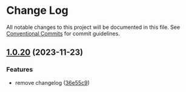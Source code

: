 # Change Log

All notable changes to this project will be documented in this file.
See [Conventional Commits](https://conventionalcommits.org) for commit guidelines.

## [1.0.20](https://github.com/shopware/developer-documentation-vitepress/compare/v1.0.19...v1.0.20) (2023-11-23)

### Features

- remove changelog ([36e55c9](https://github.com/shopware/developer-documentation-vitepress/commit/36e55c92a34fe373c8114ef7013cc57f9c23b70a))
